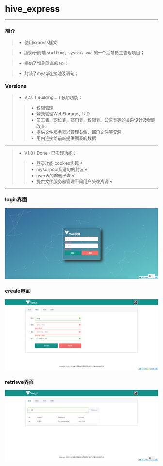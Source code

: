 

# hive_express
--------------
### **简介**

> - 使用express框架

> - 服务于前端 `staffing\_system\_vue` 的一个后端员工管理项目；

> - 提供了增删改查的api；

> - 封装了mysql连接池及语句；

### **Versions**
> - V2.0 ( Building... )  预期功能：
> > - 权限管理
> > - 登录管理WebStorage、UID
> > - 员工表、职位表、部门表、权限表、公告表等的关系设计及增删改查
> > - 提供文件服务器以管理头像、部门文件等资源
> > - 用内连接给前端提供图表的数据

------
> - V1.0 ( Done )  已实现功能：
> > - 登录功能 cookies实现 √
> > - mysql pool及语句的封装 √
> > - user表的增删改查 √
> > - 提供文件服务器管理不同用户头像资源 √

----------

### **login界面**
![](/screen_views/login.png "login界面")
### **create界面**
![](/screen_views/create.png "create界面")
### **retrieve界面**
![](/screen_views/retrieve.png "retrieve界面")
